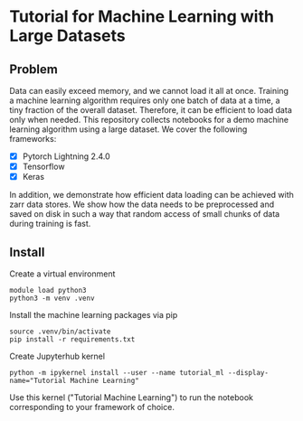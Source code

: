 # Tutorial for Machine Learning with Large Datasets

## Problem 

Data can easily exceed memory, and we cannot load it all at once. Training a machine learning algorithm requires only one batch of data at a time, a tiny fraction of the overall dataset. Therefore, it can be efficient to load data only when needed. This repository collects notebooks for a demo machine learning algorithm using a large dataset. We cover the following frameworks:

- [x] Pytorch Lightning 2.4.0
- [x] Tensorflow
- [x] Keras

In addition, we demonstrate how efficient data loading can be achieved with zarr data stores. We show how the data needs to be preprocessed and saved on disk in such a way that random access of small chunks of data during training is fast.

## Install

Create a virtual environment

```
module load python3
python3 -m venv .venv
```

Install the machine learning packages via pip

```
source .venv/bin/activate
pip install -r requirements.txt
```

Create Jupyterhub kernel

```
python -m ipykernel install --user --name tutorial_ml --display-name="Tutorial Machine Learning"
```

Use this kernel ("Tutorial Machine Learning") to run the notebook corresponding to your framework of choice.